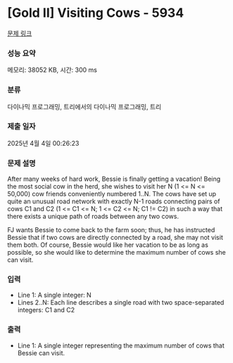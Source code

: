 # [Gold II] Visiting Cows - 5934 

[문제 링크](https://www.acmicpc.net/problem/5934) 

### 성능 요약

메모리: 38052 KB, 시간: 300 ms

### 분류

다이나믹 프로그래밍, 트리에서의 다이나믹 프로그래밍, 트리

### 제출 일자

2025년 4월 4일 00:26:23

### 문제 설명

<p>After many weeks of hard work, Bessie is finally getting a vacation! Being the most social cow in the herd, she wishes to visit her N (1 <= N <= 50,000) cow friends conveniently numbered 1..N. The cows have set up quite an unusual road network with exactly N-1 roads connecting pairs of cows C1 and C2 (1 <= C1 <= N; 1 <= C2 <= N; C1 != C2) in such a way that there exists a unique path of roads between any two cows.</p>

<p>FJ wants Bessie to come back to the farm soon; thus, he has instructed Bessie that if two cows are directly connected by a road, she may not visit them both. Of course, Bessie would like her vacation to be as long as possible, so she would like to determine the maximum number of cows she can visit.</p>

### 입력 

 <ul>
	<li>Line 1: A single integer: N</li>
	<li>Lines 2..N: Each line describes a single road with two space-separated integers: C1 and C2</li>
</ul>

<p> </p>

### 출력 

 <ul>
	<li>Line 1: A single integer representing the maximum number of cows that Bessie can visit.</li>
</ul>

<p> </p>

